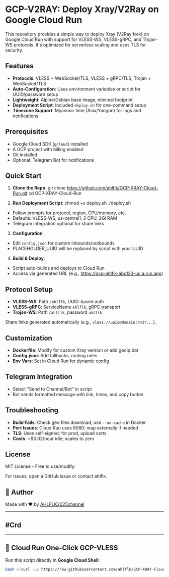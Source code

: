 # GCP-V2RAY: Deploy Xray/V2Ray on Google Cloud Run

This repository provides a simple way to deploy Xray (V2Ray fork) on Google Cloud Run with support for VLESS-WS, VLESS-gRPC, and Trojan-WS protocols. It's optimized for serverless scaling and uses TLS for security.

## Features
- **Protocols**: VLESS + WebSocket/TLS, VLESS + gRPC/TLS, Trojan + WebSocket/TLS
- **Auto-Configuration**: Uses environment variables or script for UUID/password setup
- **Lightweight**: Alpine/Debian base image, minimal footprint
- **Deployment Script**: Included `deploy.sh` for one-command setup
- **Timezone Support**: Myanmar time (Asia/Yangon) for logs and notifications

## Prerequisites
- Google Cloud SDK (`gcloud`) installed
- A GCP project with billing enabled
- Git installed
- Optional: Telegram Bot for notifications

## Quick Start
1. **Clone the Repo**:
git clone https://github.com/ahlflk/GCP-XRAY-Cloud-Run.git cd GCP-XRAY-Cloud-Run

2. **Run Deployment Script**:
chmod +x deploy.sh ./deploy.sh

- Follow prompts for protocol, region, CPU/memory, etc.
- Defaults: VLESS-WS, us-central1, 2 CPU, 2Gi RAM
- Telegram integration optional for share links

3. **Configuration**:
- Edit `config.json` for custom inbounds/outbounds
- PLACEHOLDER_UUID will be replaced by script with your UUID

4. **Build & Deploy**:
- Script auto-builds and deploys to Cloud Run
- Access via generated URL (e.g., https://gcp-ahlflk-abc123-uc.a.run.app)

## Protocol Setup
- **VLESS-WS**: Path `/ahlflk`, UUID-based auth
- **VLESS-gRPC**: ServiceName `ahlflk`, gRPC transport
- **Trojan-WS**: Path `/ahlflk`, password `ahlflk`

Share links generated automatically (e.g., `vless://uuid@domain:443?...`).

## Customization
- **Dockerfile**: Modify for custom Xray version or add geoip.dat
- **Config.json**: Add fallbacks, routing rules
- **Env Vars**: Set in Cloud Run for dynamic config

## Telegram Integration
- Select "Send to Channel/Bot" in script
- Bot sends formatted message with link, times, and copy button

## Troubleshooting
- **Build Fails**: Check geo files download; use `--no-cache` in Docker
- **Port Issues**: Cloud Run uses 8080; map externally if needed
- **TLS**: Uses self-signed; for prod, upload certs
- **Costs**: ~$0.02/hour idle; scales to zero

## License
MIT License - Free to use/modify.

For issues, open a GitHub issue or contact ahlflk.

## 👤 Author

Made with ❤️ by [AHLFLK2025channel](https://t.me/AHLFLK2025channel)

---

## #Crd

---

## 🚀 Cloud Run One-Click GCP-VLESS

Run this script directly in **Google Cloud Shell**:

```bash
bash <(curl -Ls https://raw.githubusercontent.com/ahlflk/GCP-XRAY-Cloud-Run/refs/heads/main/gcp-xray-cloud-run.sh)

